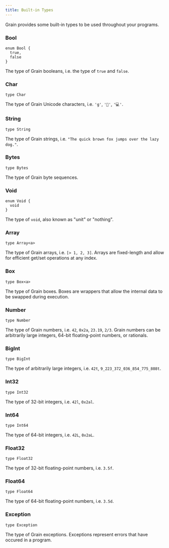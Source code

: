 ```yaml
---
title: Built-in Types
---
```


Grain provides some built-in types to be used throughout your programs.

### **Bool**

```grain
enum Bool {
  true,
  false
}
```

The type of Grain booleans, i.e. the type of `true` and `false`.

### **Char**

```grain
type Char
```

The type of Grain Unicode characters, i.e. `'g'`, `'🌾'`, `'💻'`.

### **String**

```grain
type String
```

The type of Grain strings, i.e. `"The quick brown fox jumps over the lazy dog."`.

### **Bytes**

```grain
type Bytes
```

The type of Grain byte sequences.

### **Void**

```grain
enum Void {
  void
}
```

The type of `void`, also known as "unit" or "nothing".

### **Array**

```grain
type Array<a>
```

The type of Grain arrays, i.e. `[> 1, 2, 3]`. Arrays are fixed-length and allow for efficient get/set operations at any index.

### **Box**

```grain
type Box<a>
```

The type of Grain boxes. Boxes are wrappers that allow the internal data to be swapped during execution.

### **Number**

```grain
type Number
```

The type of Grain numbers, i.e. `42`, `0x2a`, `23.19`, `2/3`. Grain numbers can be arbitrarily large integers, 64-bit floating-point numbers, or rationals.

### **BigInt**

```grain
type BigInt
```

The type of arbitrarily large integers, i.e. `42t`, `9_223_372_036_854_775_808t`.

### **Int32**

```grain
type Int32
```

The type of 32-bit integers, i.e. `42l`, `0x2al`.

### **Int64**

```grain
type Int64
```

The type of 64-bit integers, i.e. `42L`, `0x2aL`.

### **Float32**

```grain
type Float32
```

The type of 32-bit floating-point numbers, i.e. `3.5f`.

### **Float64**

```grain
type Float64
```

The type of 64-bit floating-point numbers, i.e. `3.5d`.

### **Exception**

```grain
type Exception
```

The type of Grain exceptions. Exceptions represent errors that have occured in a program.
